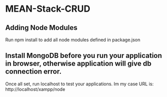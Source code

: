 # MEAN-Stack-CRUD
## Adding Node Modules
Run npm install to add all node modules defined in package.json

## Install MongoDB before you run your application in browser, otherwise application will give db connection error. 

Once all set, run localhost to test your applications. Im my case URL is: http://localhost/xampp/node
